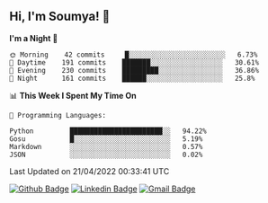 ## Hi, I'm Soumya! 👋

<!--START_SECTION:waka-->
**I'm a Night 🦉** 

```text
🌞 Morning    42 commits     █░░░░░░░░░░░░░░░░░░░░░░░░   6.73% 
🌆 Daytime    191 commits    ███████░░░░░░░░░░░░░░░░░░   30.61% 
🌃 Evening    230 commits    █████████░░░░░░░░░░░░░░░░   36.86% 
🌙 Night      161 commits    ██████░░░░░░░░░░░░░░░░░░░   25.8%

```


📊 **This Week I Spent My Time On** 

```text
💬 Programming Languages: 

Python         ███████████████████████░░   94.22% 
Gosu           █░░░░░░░░░░░░░░░░░░░░░░░░   5.19% 
Markdown       ░░░░░░░░░░░░░░░░░░░░░░░░░   0.57% 
JSON           ░░░░░░░░░░░░░░░░░░░░░░░░░   0.02%
```


 Last Updated on 21/04/2022 00:33:41 UTC
<!--END_SECTION:waka-->

[![Github Badge](https://img.shields.io/badge/-rubyruins-grey?style=for-the-badge&logo=github&logoColor=white&link=https://github.com/rubyruins/)](https://www.github.com/rubyruins/) 
[![Linkedin Badge](https://img.shields.io/badge/-Soumya%20Parekh-0072b1?style=for-the-badge&logo=Linkedin&logoColor=white&link=https://www.linkedin.com/in/Soumya-Parekh/)](https://www.linkedin.com/in/Soumya-Parekh/) 
[![Gmail Badge](https://img.shields.io/badge/-soumyaparekh.me@gmail.com-c14438?style=for-the-badge&logo=Gmail&logoColor=white&link=mailto:soumyaparekh.me@gmail.com)](mailto:soumyaparekh.me@gmail.com) 
